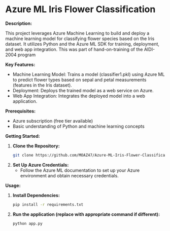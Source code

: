 # **Azure ML Iris Flower Classification**

**Description:**

This project leverages Azure Machine Learning to build and deploy a machine learning model for classifying flower species based on the Iris dataset. 
It utilizes Python and the Azure ML SDK for training, deployment, and web app integration. This was part of hand-on-training of the AIDI-2004 program

**Key Features:**

* Machine Learning Model: Trains a model (classifier1.pkl) using Azure ML to predict flower types based on sepal and petal measurements (features in the Iris dataset).
* Deployment: Deploys the trained model as a web service on Azure.
* Web App Integration: Integrates the deployed model into a web application.

**Prerequisites:**

* Azure subscription (free tier available)
* Basic understanding of Python and machine learning concepts

**Getting Started:**

1. **Clone the Repository:**
   ```bash
   git clone https://github.com/MOAZ47/Azure-ML-Iris-Flower-Classification.git
   ```
2. **Set Up Azure Credentials:**
   - Follow the Azure ML documentation to set up your Azure environment and obtain necessary credentials.

**Usage:**

1. **Install Dependencies:**
   ```bash
   pip install -r requirements.txt
   ```
2. **Run the application (replace with appropriate command if different):**
   ```bash
   python app.py
   ```
